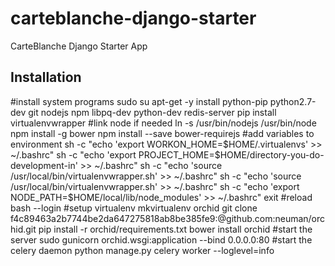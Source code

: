 carteblanche-django-starter
===============================

CarteBlanche Django Starter App

Installation
------------

#install system programs
sudo su
apt-get -y install python-pip python2.7-dev git nodejs npm libpq-dev python-dev redis-server
pip install virtualenvwrapper 
#link node if needed
ln -s /usr/bin/nodejs /usr/bin/node
npm install -g bower
npm install --save bower-requirejs
#add variables to environment
sh -c "echo 'export WORKON_HOME=$HOME/.virtualenvs' >> ~/.bashrc"
sh -c "echo 'export PROJECT_HOME=$HOME/directory-you-do-development-in' >> ~/.bashrc"
sh -c "echo 'source /usr/local/bin/virtualenvwrapper.sh' >> ~/.bashrc"
sh -c "echo 'source /usr/local/bin/virtualenvwrapper.sh' >> ~/.bashrc"
sh -c "echo 'export NODE_PATH=$HOME/local/lib/node_modules' >> ~/.bashrc"
exit
#reload
bash --login
#setup virtualenv
mkvirtualenv orchid
git clone f4c89463a2b7744be2da647275818ab8be385fe9:@github.com:neuman/orchid.git
pip install -r orchid/requirements.txt
bower install orchid
#start the server
sudo gunicorn orchid.wsgi:application --bind 0.0.0.0:80
#start the celery daemon
python manage.py celery worker --loglevel=info
